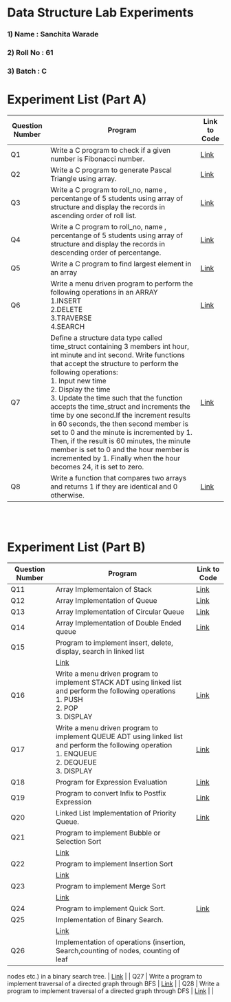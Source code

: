 # Data Structure Lab Experiments
### 1) Name     :  Sanchita Warade
### 2) Roll No  :  61
### 3) Batch    :  C

#    Experiment List (Part A)

| Question Number | Program                                                                                                                                                                                                                                                                                                                                                                                                                                                                                                                                                                                                                       | Link to Code                                                                     | 
|------------|--------------------------------------------------------------------------------------------------------------------------------------------------------------------------------------------------------------------------------------------------------------------------------------------------------------------------------------------------------------------------------------------------------------------------------------------------------------------------------------------------------------------------------------------------------------------------------------------------------------------------------------|--------------------------------------------------------------------------------|
| Q1         | Write a C program to check if a given number is Fibonacci number.                                                                                                                                                                                                                                                                                                                                                                                                                                                                                                                                                                    | [Link](https://github.com/sanchitavarade/DSA_codes/blob/main/fibonacci.c)             |
| Q2         | Write a C program to generate Pascal Triangle using array.                                                                                                                                                                                                                                                                                                                                                                                                                                                                                                                                                                           | [Link](https://github.com/sanchitavarade/DSA_codes/blob/main/pascal.c)       |
| Q3         | Write a C program to roll_no, name , percentange of 5 students using array of structure and display the records in ascending order of roll list.                                                                                                                                                                                                                                                                                                                                                                                                                                                                                     | [Link](https://github.com/sanchitavarade/DSA_codes/blob/main/ascsort.c   )      |
| Q4         | Write a C program to roll_no, name , percentange of 5 students using array of structure and display the records in descending order of percentange.                                                                                                                                                                                                                                                                                                                                                                                                                                                                                  | [Link](https://github.com/sanchitavarade/DSA_codes/blob/main/descsort.c )     |
| Q5         | Write a C program to find largest element in an array                                                                                                                                                                                                                                                                                                                                                                                                                                                                                                                                                                                | [Link](https://github.com/sanchitavarade/DSA_codes/blob/main/largest.c  )    |
| Q6         | Write a menu driven program to perform the following operations in an ARRAY <br> 1.INSERT <br>2.DELETE <br>3.TRAVERSE <br>4.SEARCH                                                                                                                                                                                                                                                                                                                                                                                                                                                                                                   | [Link](https://github.com/Prakhar29Sharma/DSA/blob/master/array.c   )   | 
| Q7         | Define a structure data type called time_struct containing 3 members int hour, int minute and int second. Write functions that accept the structure to perform the following operations: <br> 1. Input new time <br> 2. Display the time <br> 3. Update the time such that the function accepts the time_struct and increments the time by one second.If the increment results in 60 seconds, the then second member is  set to 0 and the minute is incremented by 1. Then, if the result is 60 minutes, the minute member is set to 0 and the hour member is incremented by 1. Finally when the hour becomes 24, it is set to zero. | [Link](https://github.com/Prakhar29Sharma/DSA/blob/master/time.c        )  |
| Q8         | Write a function that compares two arrays and returns 1 if they are identical and 0 otherwise.                                                                                                                                                                                                                                                                                                                                                                                                                                                                                                                                       | [Link](https://github.com/sanchitavarade/DSA_codes/blob/main/checkidentical.c ) |


<br/><br/>
#    Experiment List (Part B)

| Question Number | Program                                                                                                                                                                                                                                                                                                                                                                                                                  | Link to Code                                                                                 | 
|------------|---------------------------------------------------------------------------------------------------------------------------------------------------------------------------------------------------------------------------------------------------------------------------------------------------------------------------------------------------------------------------------------------------------------------------------|-------------------------------------------------------------------------------------------|
| Q11         | Array Implementaion of Stack         | [Link](https://github.com/sanchitavarade/DSA_codes/blob/main/stack.c)                      |     
| Q12        | Array Implementation of Queue     | [Link](https://github.com/sanchitavarade/DSA_codes/blob/main/queue.c)              | 
| Q13        | Array Implementation of Circular Queue   | [Link](https://github.com/sanchitavarade/DSA_codes/blob/main/circularq.c)          |
| Q14        | Array Implementation of Double Ended queue| [Link](https://github.com/sanchitavarade/DSA_codes/blob/main/double_endedq.c) | 
| Q15        |  Program to implement insert, delete, display, search in linked list
                                                      | [Link](https://github.com/sanchitavarade/DSA_codes/blob/main/linkedlist.c)                            |
| Q16        | Write a menu driven program to implement STACK ADT using linked list and perform the following operations<br>1. PUSH<br> 2. POP<br> 3. DISPLAY                                                                                                                                                                                                                                                                      | [Link](https://github.com/sanchitavarade/DSA_codes/blob/main/stackLL.c)                 |
| Q17         |  Write a menu driven program to implement QUEUE ADT using linked list and perform the following operation<br>1. ENQUEUE<br>2. DEQUEUE<br>3. DISPLAY                                                                                                                                                                                                                                                                                   | [Link](https://github.com/sanchitavarade/DSA_codes/blob/main/queueLL.c)                            |
| Q18         | Program for Expression Evaluation                                                                                                                                                                                                             | [Link](https://github.com/sanchitavarade/DSA_codes/blob/main/expression.c)                            |
| Q19        | Program to convert Infix to Postfix Expression                                                                                                                                                                                                                                                                                                                                                                  | [Link](https://github.com/sanchitavarade/DSA_codes/blob/main/infixtopostfix)              |
| Q20       |  Linked List Implementation of Priority Queue.                                                                                                                                                                                                                                                                         | [Link](https://github.com/sanchitavarade/DSA_codes/blob/main/priorityq.c)                     |
| Q21       | Program to implement Bubble or Selection Sort
                                                                                                                                                                                                                                                                                                                                                         | [Link](https://github.com/sanchitavarade/DSA_codes/blob/main/selectionsort.c)                 |
| Q22       |  Program to implement Insertion Sort 
                                                                                                                                                                                                                                                                                    | [Link](https://github.com/sanchitavarade/DSA_codes/blob/main/insertsort.c)                            |
| Q23        |  Program to implement Merge Sort 
                                                                                                                                                                                                                                                                 | [Link](https://github.com/sanchitavarade/DSA_codes/blob/main/mergesort.c)                 |
| Q24        | Program to implement Quick Sort.                                                                                                                                                                                                                                                                | [Link](https://github.com/sanchitavarade/DSA_codes/blob/main/quicksort.c)                   |
| Q25        | Implementation of Binary Search.
                                                                                                                                                    | [Link](https://github.com/sanchitavarade/DSA_codes/blob/main/bst.c)                              |
| Q26        | Implementation of operations (insertion, Search,counting of nodes, counting of leaf
nodes etc.) in a binary search tree.
                                                                                                                                                                                                                                                                                                                                                         | [Link](https://github.com/Prakhar29Sharma/DSA/blob/master/bfs.c)                              |
| Q27        | Write a program to implement traversal of a directed graph through BFS                                                                                                                                                                                                                                                                                                                                                | [Link](https://github.com/sanchitavarade/DSA_codes/blob/main/bfs.c)                              |
| Q28        | Write a program to implement traversal of a directed graph through DFS                                                                                                                                                                 | [Link](https://github.com/Prakhar29Sharma/DSA/blob/master/dfs.c)                     |
                                                                                                                                                                                                                                                                                                                                   |

